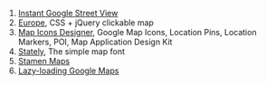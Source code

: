 1. [Instant Google Street View](http://www.instantstreetview.com/)
1. [Europe](http://winstonwolf.pl/clickable-maps/europe.html), CSS + jQuery clickable map
1. [Map Icons Designer](http://www.webiconset.com/map-icons/), Google Map Icons, Location Pins, Location Markers, POI, Map Application Design Kit
1. [Stately](http://intridea.github.io/stately/), The simple map font
1. [Stamen Maps](http://maps.stamen.com/#terrain/12/37.7706/-122.3782)
2. [Lazy-loading Google Maps](http://osvaldas.info/lazy-loading-google-maps)